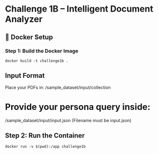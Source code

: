 # Challenge 1B – Intelligent Document Analyzer

## 🐳 Docker Setup

### Step 1: Build the Docker Image
`docker build -t challenge1b .`

## Input Format
Place your PDFs in:
/sample_dataset/input/collection

# Provide your persona query inside:
/sample_dataset/input/input.json (Filename must be input.json)

## Step 2: Run the Container

`docker run -v $(pwd):/app challenge1b`
